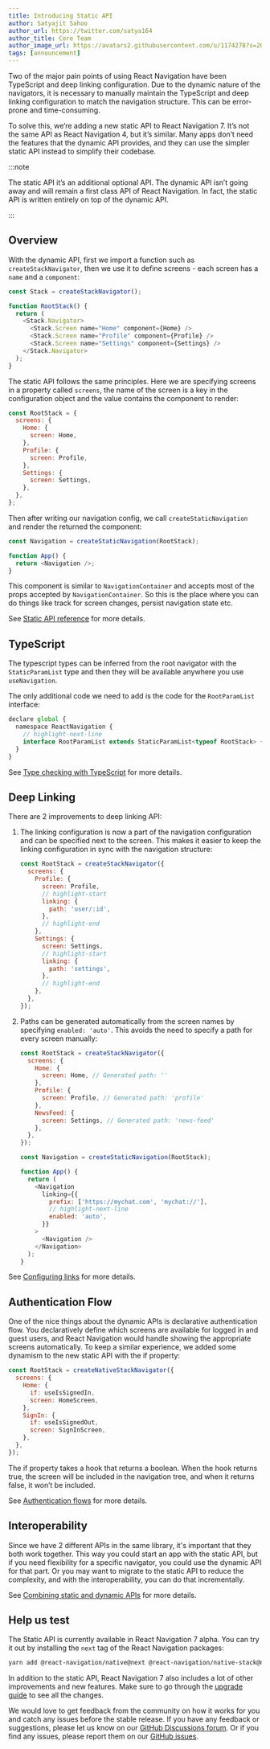 ```yaml
---
title: Introducing Static API
author: Satyajit Sahoo
author_url: https://twitter.com/satya164
author_title: Core Team
author_image_url: https://avatars2.githubusercontent.com/u/1174278?s=200&v=4
tags: [announcement]
---
```


Two of the major pain points of using React Navigation have been TypeScript and deep linking configuration. Due to the dynamic nature of the navigators, it is necessary to manually maintain the TypeScript and deep linking configuration to match the navigation structure. This can be error-prone and time-consuming.

To solve this, we’re adding a new static API to React Navigation 7. It’s not the same API as React Navigation 4, but it’s similar. Many apps don’t need the features that the dynamic API provides, and they can use the simpler static API instead to simplify their codebase.

<!--truncate-->

:::note

The static API it’s an additional optional API. The dynamic API isn’t going away and will remain a first class API of React Navigation. In fact, the static API is written entirely on top of the dynamic API.

:::

## Overview

With the dynamic API, first we import a function such as `createStackNavigator`, then we use it to define screens - each screen has a `name` and a `component`:

```js
const Stack = createStackNavigator();

function RootStack() {
  return (
    <Stack.Navigator>
      <Stack.Screen name="Home" component={Home} />
      <Stack.Screen name="Profile" component={Profile} />
      <Stack.Screen name="Settings" component={Settings} />
    </Stack.Navigator>
  );
}
```

The static API follows the same principles. Here we are specifying screens in a property called `screens`, the name of the screen is a key in the configuration object and the value contains the component to render:

```js
const RootStack = {
  screens: {
    Home: {
      screen: Home,
    },
    Profile: {
      screen: Profile,
    },
    Settings: {
      screen: Settings,
    },
  },
};
```

Then after writing our navigation config, we call `createStaticNavigation` and render the returned the component:

```js
const Navigation = createStaticNavigation(RootStack);

function App() {
  return <Navigation />;
}
```

This component is similar to `NavigationContainer` and accepts most of the props accepted by `NavigationContainer`. So this is the place where you can do things like track for screen changes, persist navigation state etc.

See [Static API reference](/docs/7.x/static-configuration?config=static) for more details.

## TypeScript

The typescript types can be inferred from the root navigator with the `StaticParamList` type and then they will be available anywhere you use `useNavigation`.

The only additional code we need to add is the code for the `RootParamList` interface:

```js
declare global {
  namespace ReactNavigation {
    // highlight-next-line
    interface RootParamList extends StaticParamList<typeof RootStack> {}
  }
}
```

See [Type checking with TypeScript](/docs/7.x/typescript?config=static) for more details.

## Deep Linking

There are 2 improvements to deep linking API:

1. The linking configuration is now a part of the navigation configuration and can be specified next to the screen. This makes it easier to keep the linking configuration in sync with the navigation structure:

   ```js
   const RootStack = createStackNavigator({
     screens: {
       Profile: {
         screen: Profile,
         // highlight-start
         linking: {
           path: 'user/:id',
         },
         // highlight-end
       },
       Settings: {
         screen: Settings,
         // highlight-start
         linking: {
           path: 'settings',
         },
         // highlight-end
       },
     },
   });
   ```

2. Paths can be generated automatically from the screen names by specifying `enabled: 'auto'`. This avoids the need to specify a path for every screen manually:

   ```js
   const RootStack = createStackNavigator({
     screens: {
       Home: {
         screen: Home, // Generated path: ''
       },
       Profile: {
         screen: Profile, // Generated path: 'profile'
       },
       NewsFeed: {
         screen: Settings, // Generated path: 'news-feed'
       },
     },
   });

   const Navigation = createStaticNavigation(RootStack);

   function App() {
     return (
       <Navigation
         linking={{
           prefix: ['https://mychat.com', 'mychat://'],
           // highlight-next-line
           enabled: 'auto',
         }}
       >
         <Navigation />
       </Navigation>
     );
   }
   ```

See [Configuring links](/docs/7.x/configuring-links?config=static) for more details.

## Authentication Flow

One of the nice things about the dynamic APIs is declarative authentication flow. You declaratively define which screens are available for logged in and guest users, and React Navigation would handle showing the appropriate screens automatically. To keep a similar experience, we added some dynamism to the new static API with the if property:

```js
const RootStack = createNativeStackNavigator({
  screens: {
    Home: {
      if: useIsSignedIn,
      screen: HomeScreen,
    },
    SignIn: {
      if: useIsSignedOut,
      screen: SignInScreen,
    },
  },
});
```

The if property takes a hook that returns a boolean. When the hook returns true, the screen will be included in the navigation tree, and when it returns false, it won’t be included.

See [Authentication flows](/docs/7.x/auth-flow?config=static) for more details.

## Interoperability

Since we have 2 different APIs in the same library, it's important that they both work together. This way you could start an app with the static API, but if you need flexibility for a specific navigator, you could use the dynamic API for that part. Or you may want to migrate to the static API to reduce the complexity, and with the interoperability, you can do that incrementally.

See [Combining static and dynamic APIs](/docs/7.x/combine-static-with-dynamic) for more details.

## Help us test

The Static API is currently available in React Navigation 7 alpha. You can try it out by installing the `next` tag of the React Navigation packages:

```sh
yarn add @react-navigation/native@next @react-navigation/native-stack@next
```

In addition to the static API, React Navigation 7 also includes a lot of other improvements and new features. Make sure to go through the [upgrade guide](/docs/7.x/upgrading-from-6.x) to see all the changes.

We would love to get feedback from the community on how it works for you and catch any issues before the stable release. If you have any feedback or suggestions, please let us know on our [GitHub Discussions forum](https://github.com/react-navigation/react-navigation/discussions). Or if you find any issues, please report them on our [GitHub issues](https://github.com/react-navigation/react-navigation/issues).
